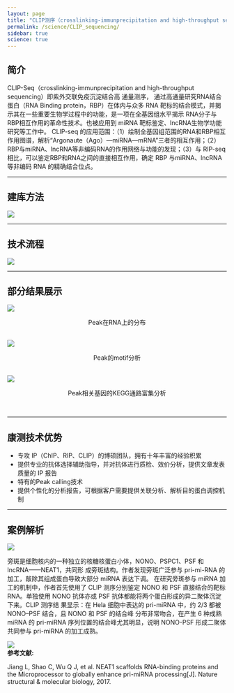 ```yaml
---
layout: page
title: "CLIP测序（crosslinking-immunprecipitation and high-throughput sequencing）"
permalink: /science/CLIP_sequencing/
sidebar: true
science: true
---
```


## 简介

CLIP-Seq（crosslinking-immunprecipitation and high-throughput sequencing）即紫外交联免疫沉淀结合高 通量测序， 通过高通量研究RNA结合蛋白（RNA Binding protein，RBP）在体内与众多 RNA 靶标的结合模式，并揭示其在一些重要生物学过程中的功能，是一项在全基因组水平揭示 RNA分子与RBP相互作用的革命性技术。也被应用到 miRNA 靶标鉴定、lncRNA生物学功能研究等工作中。
CLIP-seq 的应用范围：（1）绘制全基因组范围的RNA和RBP相互作用图谱，解析“Argonaute（Ago）—miRNA—mRNA”三者的相互作用；（2）RBP与miRNA、lncRNA等非编码RNA的作用网络与功能的发现；（3）与 RIP-seq 相比，可以鉴定RBP和RNA之间的直接相互作用，确定 RBP 与miRNA、lncRNA 等非编码 RNA 的精确结合位点。

---

## 建库方法

<img class="fig30" src="/image/CLIP_sequencing/CLIP建库.jpg">

---

## 技术流程

<img class="fig70" src="/image/CLIP_sequencing/clip流程.png">

---

## 部分结果展示

<img class="fig60" src="/image/CLIP_sequencing/CLIP结果1.jpg">
<p style="text-align: center; ">Peak在RNA上的分布</p>         
<br />

<img class="fig50" src="/image/CLIP_sequencing/CLIP结果2.jpg">              
<p style="text-align: center; ">Peak的motif分析</p>
<br />

<img class="fig50" src="/image/CLIP_sequencing/CLIP结果3.jpg">
<p style="text-align: center; ">Peak相关基因的KEGG通路富集分析</p>
<br />

---

## 康测技术优势

* 专攻 IP（ChIP、RIP、CLIP）的博硕团队，拥有十年丰富的经验积累
* 提供专业的抗体选择辅助指导，并对抗体进行质检、效价分析，提供文章发表质量的 IP 报告
* 特有的Peak calling技术
* 提供个性化的分析报告，可根据客户需要提供关联分析、解析目的蛋白调控机制

---

## 案例解析

<img src="/image/CLIP_sequencing/CLIP文献0.png">

旁斑是细胞核内的一种独立的核糖核蛋白小体，NONO、PSPC1、PSF 和 lncRNA——NEAT1，共同形 成旁斑结构。作者发现旁斑广泛参与 pri-mi-RNA 的加工，敲除其组成蛋白导致大部分 miRNA 表达下调。 在研究旁斑参与 miRNA 加工的机制中，作者首先使用了 CLIP 测序分别鉴定 NONO 和 PSF 直接结合的靶标 RNA。单独使用 NONO 抗体亦或 PSF 抗体都能将两个蛋白形成的异二聚体沉淀下来。CLIP 测序结 果显示：在 Hela 细胞中表达的 pri-miRNA 中，约 2/3 都被 NONO–PSF 结合，且 NONO 和 PSF 的结合峰 分布非常吻合，在产生 6 种成熟 miRNA 的 pri-miRNA 序列位置的结合峰尤其明显，说明 NONO-PSF 形成二聚体共同参与 pri-miRNA 的加工成熟。

<img class="fig70" src="/image/CLIP_sequencing/CLIP文献1.jpg">


<div><strong>参考文献:</strong></div>

Jiang L, Shao C, Wu Q J, et al. NEAT1 scaffolds RNA-binding proteins and the Microprocessor to globally enhance pri-miRNA processing[J]. Nature structural & molecular biology, 2017.
